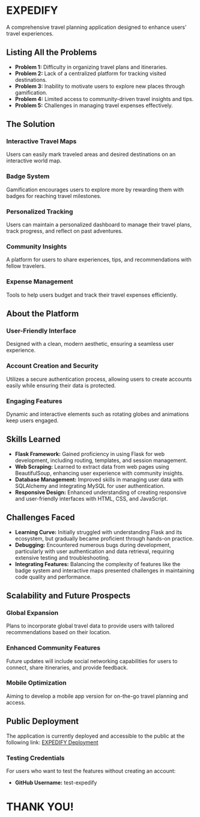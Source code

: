 # EXPEDIFY
A comprehensive travel planning application designed to enhance users' travel experiences.

## Listing All the Problems
- **Problem 1:** Difficulty in organizing travel plans and itineraries.
- **Problem 2:** Lack of a centralized platform for tracking visited destinations.
- **Problem 3:** Inability to motivate users to explore new places through gamification.
- **Problem 4:** Limited access to community-driven travel insights and tips.
- **Problem 5:** Challenges in managing travel expenses effectively.

## The Solution
### Interactive Travel Maps
Users can easily mark traveled areas and desired destinations on an interactive world map.

### Badge System
Gamification encourages users to explore more by rewarding them with badges for reaching travel milestones.

### Personalized Tracking
Users can maintain a personalized dashboard to manage their travel plans, track progress, and reflect on past adventures.

### Community Insights
A platform for users to share experiences, tips, and recommendations with fellow travelers.

### Expense Management
Tools to help users budget and track their travel expenses efficiently.

## About the Platform
### User-Friendly Interface
Designed with a clean, modern aesthetic, ensuring a seamless user experience.

### Account Creation and Security
Utilizes a secure authentication process, allowing users to create accounts easily while ensuring their data is protected.

### Engaging Features
Dynamic and interactive elements such as rotating globes and animations keep users engaged.

## Skills Learned
- **Flask Framework:** Gained proficiency in using Flask for web development, including routing, templates, and session management.
- **Web Scraping:** Learned to extract data from web pages using BeautifulSoup, enhancing user experience with community insights.
- **Database Management:** Improved skills in managing user data with SQLAlchemy and integrating MySQL for user authentication.
- **Responsive Design:** Enhanced understanding of creating responsive and user-friendly interfaces with HTML, CSS, and JavaScript.

## Challenges Faced
- **Learning Curve:** Initially struggled with understanding Flask and its ecosystem, but gradually became proficient through hands-on practice.
- **Debugging:** Encountered numerous bugs during development, particularly with user authentication and data retrieval, requiring extensive testing and troubleshooting.
- **Integrating Features:** Balancing the complexity of features like the badge system and interactive maps presented challenges in maintaining code quality and performance.

## Scalability and Future Prospects
### Global Expansion
Plans to incorporate global travel data to provide users with tailored recommendations based on their location.

### Enhanced Community Features
Future updates will include social networking capabilities for users to connect, share itineraries, and provide feedback.

### Mobile Optimization
Aiming to develop a mobile app version for on-the-go travel planning and access.

## Public Deployment
The application is currently deployed and accessible to the public at the following link: [EXPEDIFY Deployment](https://expedify.pythonanywhere.com/)

### Testing Credentials
For users who want to test the features without creating an account:
- **GitHub Username:** test-expedify

# THANK YOU!
